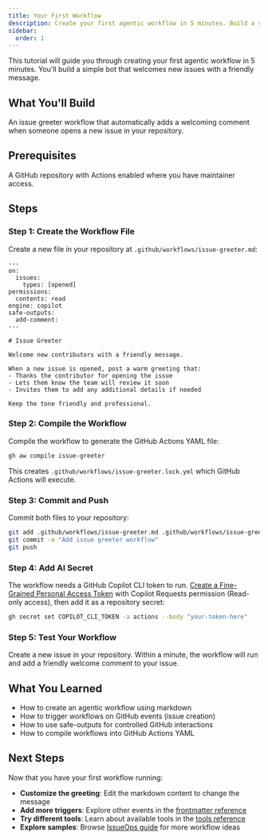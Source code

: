 ```yaml
---
title: Your First Workflow
description: Create your first agentic workflow in 5 minutes. Build a simple issue greeter that welcomes new contributors with a friendly AI-generated message.
sidebar:
  order: 1
---
```


This tutorial will guide you through creating your first agentic workflow in 5 minutes. You'll build a simple bot that welcomes new issues with a friendly message.

## What You'll Build

An issue greeter workflow that automatically adds a welcoming comment when someone opens a new issue in your repository.

## Prerequisites

A GitHub repository with Actions enabled where you have maintainer access.

## Steps

### Step 1: Create the Workflow File

Create a new file in your repository at `.github/workflows/issue-greeter.md`:

```aw wrap title=".github/workflows/issue-greeter.md"
---
on:
  issues:
    types: [opened]
permissions:
  contents: read
engine: copilot
safe-outputs:
  add-comment:
---

# Issue Greeter

Welcome new contributors with a friendly message.

When a new issue is opened, post a warm greeting that:
- Thanks the contributor for opening the issue
- Lets them know the team will review it soon
- Invites them to add any additional details if needed

Keep the tone friendly and professional.
```

### Step 2: Compile the Workflow

Compile the workflow to generate the GitHub Actions YAML file:

```bash
gh aw compile issue-greeter
```

This creates `.github/workflows/issue-greeter.lock.yml` which GitHub Actions will execute.

### Step 3: Commit and Push

Commit both files to your repository:

```bash
git add .github/workflows/issue-greeter.md .github/workflows/issue-greeter.lock.yml
git commit -m "Add issue greeter workflow"
git push
```

### Step 4: Add AI Secret

The workflow needs a GitHub Copilot CLI token to run. [Create a Fine-Grained Personal Access Token](https://github.com/settings/personal-access-tokens/new) with Copilot Requests permission (Read-only access), then add it as a repository secret:

```bash
gh secret set COPILOT_CLI_TOKEN -a actions --body "your-token-here"
```

### Step 5: Test Your Workflow

Create a new issue in your repository. Within a minute, the workflow will run and add a friendly welcome comment to your issue.

## What You Learned

- How to create an agentic workflow using markdown
- How to trigger workflows on GitHub events (issue creation)
- How to use safe-outputs for controlled GitHub interactions
- How to compile workflows into GitHub Actions YAML

## Next Steps

Now that you have your first workflow running:

- **Customize the greeting**: Edit the markdown content to change the message
- **Add more triggers**: Explore other events in the [frontmatter reference](/gh-aw/reference/frontmatter/)
- **Try different tools**: Learn about available tools in the [tools reference](/gh-aw/reference/tools/)
- **Explore samples**: Browse [IssueOps guide](/gh-aw/guides/issueops/) for more workflow ideas
